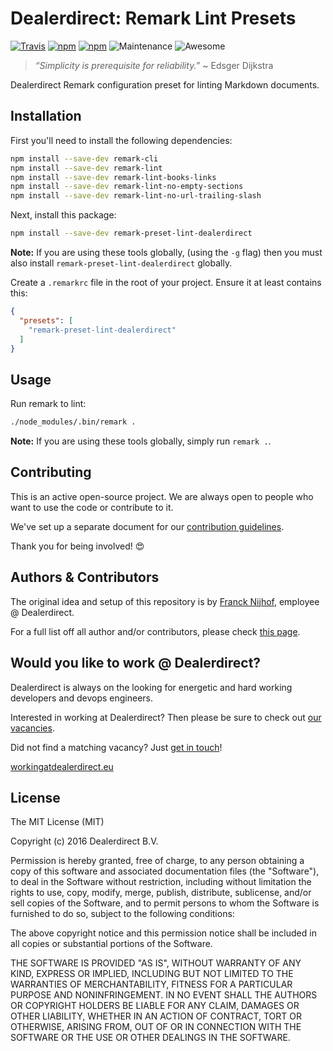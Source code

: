 # Dealerdirect: Remark Lint Presets

[![Travis](https://img.shields.io/travis/DealerDirect/remark-preset-lint-dealerdirect.svg?style=flat-square)](https://travis-ci.org/DealerDirect/remark-preset-lint-dealerdirect)
[![npm](https://img.shields.io/npm/v/remark-preset-lint-dealerdirect.svg?style=flat-square)](https://www.npmjs.com/package/remark-preset-lint-dealerdirect)
[![npm](https://img.shields.io/npm/dt/remark-preset-lint-dealerdirect.svg?style=flat-square)](https://www.npmjs.com/package/remark-preset-lint-dealerdirect)
![Maintenance](https://img.shields.io/maintenance/yes/2016.svg?style=flat-square)
![Awesome](https://img.shields.io/badge/awesome%3F-yes-brightgreen.svg?style=flat-square)

> _“Simplicity is prerequisite for reliability.”_ ~ Edsger Dijkstra

Dealerdirect Remark configuration preset for linting Markdown documents.

## Installation

First you'll need to install the following dependencies:

```bash
npm install --save-dev remark-cli
npm install --save-dev remark-lint
npm install --save-dev remark-lint-books-links
npm install --save-dev remark-lint-no-empty-sections
npm install --save-dev remark-lint-no-url-trailing-slash
```

Next, install this package:

```bash
npm install --save-dev remark-preset-lint-dealerdirect
```

**Note:** If you are using these tools globally, (using the `-g` flag) then you must also install
`remark-preset-lint-dealerdirect` globally.

Create a `.remarkrc` file in the root of your project. Ensure it at least contains this:

```json
{
  "presets": [
    "remark-preset-lint-dealerdirect"
  ]
}
```

## Usage

Run remark to lint:

```bash
./node_modules/.bin/remark .
```

**Note:** If you are using these tools globally, simply run `remark .`. 

## Contributing

This is an active open-source project. We are always open to people who want to use the code or contribute to it.

We've set up a separate document for our [contribution guidelines].

Thank you for being involved! :heart_eyes:

## Authors & Contributors

The original idea and setup of this repository is by [Franck Nijhof], employee @ Dealerdirect.

For a full list off all author and/or contributors, please check [this page].

## Would you like to work @ Dealerdirect?

Dealerdirect is always on the looking for energetic and hard working developers and devops engineers.

Interested in working at Dealerdirect? Then please be sure to check out [our vacancies].

Did not find a matching vacancy? Just [get in touch]!

[workingatdealerdirect.eu]

## License

The MIT License (MIT)

Copyright (c) 2016 Dealerdirect B.V.

Permission is hereby granted, free of charge, to any person obtaining a copy
of this software and associated documentation files (the "Software"), to deal
in the Software without restriction, including without limitation the rights
to use, copy, modify, merge, publish, distribute, sublicense, and/or sell
copies of the Software, and to permit persons to whom the Software is
furnished to do so, subject to the following conditions:

The above copyright notice and this permission notice shall be included in
all copies or substantial portions of the Software.

THE SOFTWARE IS PROVIDED "AS IS", WITHOUT WARRANTY OF ANY KIND, EXPRESS OR
IMPLIED, INCLUDING BUT NOT LIMITED TO THE WARRANTIES OF MERCHANTABILITY,
FITNESS FOR A PARTICULAR PURPOSE AND NONINFRINGEMENT.  IN NO EVENT SHALL THE
AUTHORS OR COPYRIGHT HOLDERS BE LIABLE FOR ANY CLAIM, DAMAGES OR OTHER
LIABILITY, WHETHER IN AN ACTION OF CONTRACT, TORT OR OTHERWISE, ARISING FROM,
OUT OF OR IN CONNECTION WITH THE SOFTWARE OR THE USE OR OTHER DEALINGS IN
THE SOFTWARE.

[contribution guidelines]: CONTRIBUTING.md
[this page]: https://github.com/dealerdirect/remark-preset-lint-dealerdirect/graphs/contributors
[Franck Nijhof]: https://github.com/frenck
[our vacancies]: http://workingatdealerdirect.eu/?post_type=vacancy&s=&department=99
[get in touch]: http://workingatdealerdirect.eu/open-sollicitatie
[workingatdealerdirect.eu]: http://www.workingatdealerdirect.eu
